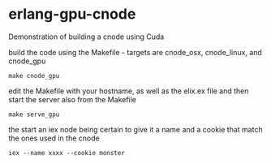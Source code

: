 # erlang-gpu-cnode
Demonstration of building a cnode using Cuda

build the code using the Makefile - targets are cnode_osx, cnode_linux, and cnode_gpu

```
make cnode_gpu
```

edit the Makefile with your hostname, as well as the elix.ex file and then start the server also from the Makefile

```
make serve_gpu
```
the start an iex node being certain to give it a name and a cookie that match the ones used in the cnode

```
iex --name xxxx --cookie monster
```

